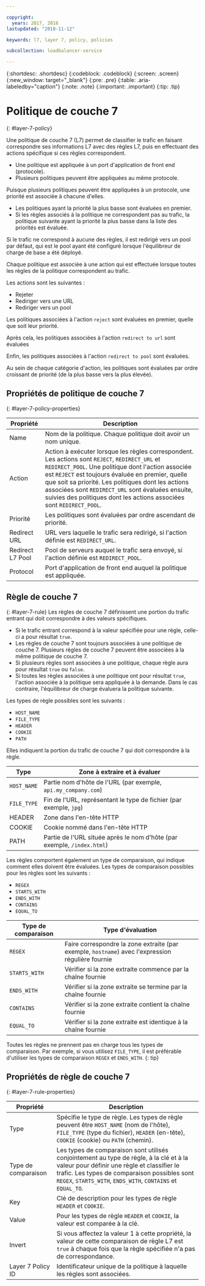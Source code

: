 ```yaml
---

copyright:
  years: 2017, 2018
lastupdated: "2018-11-12"

keywords: l7, layer 7, policy, policies

subcollection: loadbalancer-service

---
```


{:shortdesc: .shortdesc}
{:codeblock: .codeblock}
{:screen: .screen}
{:new_window: target="_blank"}
{:pre: .pre}
{:table: .aria-labeledby="caption"}
{:note: .note}
{:important: .important}
{:tip: .tip}

# Politique de couche 7
{: #layer-7-policy}

Une politique de couche 7 (L7) permet de classifier le trafic en faisant correspondre ses informations L7 avec des règles L7, puis en effectuant des actions spécifique si ces règles correspondent.

* Une politique est appliquée à un port d'application de front end (protocole).
* Plusieurs politiques peuvent être appliquées au même protocole.

Puisque plusieurs politiques peuvent être appliquées à un protocole, une priorité est associée à chacune d'elles.

* Les politiques ayant la priorité la plus basse sont évaluées en premier.
* Si les règles associés à la politique ne correspondent pas au trafic, la politique suivante ayant la priorité la plus basse dans la liste des priorités est évaluée.

Si le trafic ne correspond à aucune des règles, il est redirigé vers un pool par défaut, qui est le pool ayant été configuré lorsque l'équilibreur de charge de base a été déployé.

Chaque politique est associée à une action qui est effectuée lorsque toutes les règles de la politique correspondent au trafic.

Les actions sont les suivantes :

- Rejeter
- Rediriger vers une URL
- Rediriger vers un pool

Les politiques associées à l'action `reject` sont évaluées en premier, quelle que soit leur priorité.

Après cela, les politiques associées à l'action `redirect to url` sont évaluées

Enfin, les politiques associées à l'action `redirect to pool` sont évaluées.

Au sein de chaque catégorie d'action, les politiques sont évaluées par ordre croissant de priorité (de la plus basse vers la plus élevée).

## Propriétés de politique de couche 7
{: #layer-7-policy-properties}

Propriété  | Description
------------- | -------------
Name | Nom de la politique. Chaque politique doit avoir un nom unique.
Action | Action à exécuter lorsque les règles correspondent. Les actions sont `REJECT`, `REDIRECT_URL` et `REDIRECT_POOL`. Une politique dont l'action associée est `REJECT` est toujours évaluée en premier, quelle que soit sa priorité. Les politiques dont les actions associées sont `REDIRECT_URL` sont évaluées ensuite, suivies des politiques dont les actions associées sont `REDIRECT_POOL`.
Priorité | Les politiques sont évaluées par ordre ascendant de priorité.
Redirect URL | URL vers laquelle le trafic sera redirigé, si l'action définie est `REDIRECT_URL`.
Redirect L7 Pool | Pool de serveurs auquel le trafic sera envoyé, si l'action définie est `REDIRECT_POOL`.
Protocol | Port d'application de front end auquel la politique est appliquée.

## Règle de couche 7
{: #layer-7-rule}
Les règles de couche 7 définissent une portion du trafic entrant qui doit correspondre à des valeurs spécifiques.

* Si le trafic entrant correspond à la valeur spécifiée pour une règle, celle-ci a pour résultat `true`.
* Les règles de couche 7 sont toujours associées à une politique de couche 7. Plusieurs règles de couche 7 peuvent être associées à la même politique de couche 7.
* Si plusieurs règles sont associées à une politique, chaque règle aura pour résultat `true` ou `false`.
* Si toutes les règles associées à une politique ont pour résultat `true`, l'action associée à la politique sera appliquée à la demande. Dans le cas contraire, l'équilibreur de charge évaluera la politique suivante.

Les types de règle possibles sont les suivants :

* `HOST_NAME`
* `FILE_TYPE`
* `HEADER`
* `COOKIE`
* `PATH`

Elles indiquent la portion du trafic de couche 7 qui doit correspondre à la règle.

Type      |  Zone à extraire et à évaluer
----------| -----------------------
`HOST_NAME` | Partie nom d'hôte de l'URL (par exemple, `api.my_company.com`)
`FILE_TYPE` | Fin de l'URL, représentant le type de fichier (par exemple, `jpg`)
HEADER    | Zone dans l'en-tête HTTP
COOKIE    | Cookie nommé dans l'en-tête HTTP
PATH      | Partie de l'URL située après le nom d'hôte (par exemple, `/index.html`)

Les règles comportent également un type de comparaison, qui indique comment elles doivent être évaluées.
Les types de comparaison possibles pour les règles sont les suivants :

* `REGEX`
* `STARTS_WITH`
* `ENDS_WITH`
* `CONTAINS`
* `EQUAL_TO`

Type de comparaison |  Type d'évaluation
----------------|---------------------
`REGEX`           |  Faire correspondre la zone extraite (par exemple, `hostname`) avec l'expression régulière fournie
`STARTS_WITH`     |  Vérifier si la zone extraite commence par la chaîne fournie
`ENDS_WITH`       |  Vérifier si la zone extraite se termine par la chaîne fournie
`CONTAINS`        |  Vérifier si la zone extraite contient la chaîne fournie
`EQUAL_TO`        |  Vérifier si la zone extraite est identique à la chaîne fournie

Toutes les règles ne prennent pas en charge tous les types de comparaison. Par exemple, si vous utilisez `FILE_TYPE`, il est préférable d'utiliser les types de comparaison `REGEX` et `ENDS_WITH`.
{: tip}

## Propriétés de règle de couche 7
{: #layer-7-rule-properties}

Propriété  | Description
------------- | -------------
Type | Spécifie le type de règle. Les types de règle peuvent être `HOST_NAME` (nom de l'hôte), `FILE_TYPE` (type du fichier), `HEADER` (en-tête), `COOKIE` (cookie) ou `PATH` (chemin).
Type de comparaison | Les types de comparaison sont utilisés conjointement au type de règle, à la clé et à la valeur pour définir une règle et classifier le trafic. Les types de comparaison possibles sont `REGEX`, `STARTS_WITH`, `ENDS_WITH`, `CONTAINS` et `EQUAL_TO`.
Key | Clé de description pour les types de règle `HEADER` et `COOKIE`.
Value |  Pour les types de règle `HEADER` et `COOKIE`, la valeur est comparée à la clé.
Invert | Si vous affectez la valeur 1 à cette propriété, la valeur de cette comparaison de règle L7 est `true` à chaque fois que la règle spécifiée n'a pas de correspondance.
Layer 7 Policy ID | Identificateur unique de la politique à laquelle les règles sont associées.
